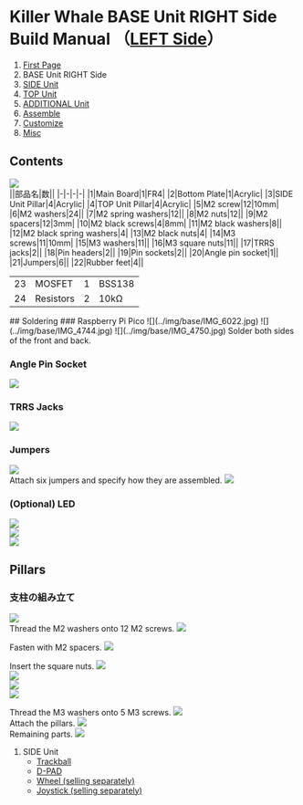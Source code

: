 # Killer Whale BASE Unit RIGHT Side Build Manual （[LEFT Side](../leftside/2_BASE.md)）

1. [First Page](../README_EN.md)
2. BASE Unit RIGHT Side
3. [SIDE Unit](../rightside/3_SIDE_TRACKBALL.md)
4. [TOP Unit](../rightside/4_TOP.md)
5. [ADDITIONAL Unit](../rightside/5_ADD.md)
6. [Assemble](../rightside/6_ASSEMBLE.md)
7. [Customize](../rightside/7_CUSTOM.md)
8. [Misc](../rightside/8_MISC.md)

## Contents
![](../img/base/IMG_4724.jpg)      
||部品名|数||
|-|-|-|-|
|1|Main Board|1|FR4|
|2|Bottom Plate|1|Acrylic|
|3|SIDE Unit Pillar|4|Acrylic|
|4|TOP Unit Pillar|4|Acrylic|
|5|M2 screw|12|10mm|
|6|M2 washers|24||
|7|M2 spring washers|12||
|8|M2 nuts|12||
|9|M2 spacers|12|3mm|
|10|M2 black screws|4|8mm|
|11|M2 black washers|8||
|12|M2 black spring washers|4|
|13|M2 black nuts|4|
|14|M3 screws|11|10mm|
|15|M3 washers|11||
|16|M3 square nuts|11||
|17|TRRS jacks|2||
|18|Pin headers|2||
|19|Pin sockets|2||
|20|Angle pin socket|1||
|21|Jumpers|6||
|22|Rubber feet|4||

<table>
    <tr>
      <td>23</td>
      <td>MOSFET</td>
      <td>1</td>
      <td>BSS138</td>
    </tr>
    <tr>
      <td>24</td>
      <td>Resistors</td>
      <td>2</td>
      <td>10kΩ</td>
    </tr>
 </table>
## Soldering
### Raspberry Pi Pico
![](../img/base/IMG_6022.jpg)    
![](../img/base/IMG_4744.jpg)    
![](../img/base/IMG_4750.jpg)    
Solder both sides of the front and back. 

### Angle Pin Socket
![](../img/base/IMG_4767.jpg)    

### TRRS Jacks
![ ](../img/base/IMG_4770.jpg)    

### Jumpers
![](../img/base/IMG_4792.jpg)     
Attach six jumpers and specify how they are assembled.
![](../img/base/IMG_6117.jpg)    

### (Optional) LED
![](../img/base/IMG_4811.jpg)       
![](../img/base/IMG_4820.jpg)    
![](../img/base/IMG_6133.jpg)    


## Pillars

### 支柱の組み立て  
![](../img/base/IMG_4845.jpg)    
Thread the M2 washers onto 12 M2 screws.
![](../img/base/IMG_4848.jpg)    
  
Fasten with M2 spacers.
![](../img/base/IMG_4856.jpg)    

Insert the square nuts.
![](../img/base/IMG_4861.jpg)    
![](../img/base/IMG_4862.jpg)     
![](../img/base/IMG_4864.jpg)    
![](../img/base/IMG_4874.jpg)    


Thread the M3 washers onto 5 M3 screws. 
![](../img/base/IMG_4879.jpg)     
Attach the pillars.
![](../img/base/IMG_4891.jpg)    
Remaining parts.
![](../img/base/IMG_4910.jpg)    

1. SIDE Unit
   - [Trackball](../rightside/3_SIDE_TRACKBALL.md)
   - [D-PAD](../rightside/3_SIDE_DPAD.md.md)
   - [Wheel (selling separately)](../rightside/3_SIDE_WHEEL.md)
   - [Joystick (selling separately)](../rightside/3_SIDE_JOYSTICK.md)
